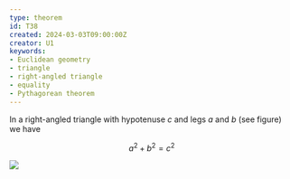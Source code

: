 ```yaml
---
type: theorem
id: T38
created: 2024-03-03T09:00:00Z
creator: U1
keywords:
- Euclidean geometry
- triangle
- right-angled triangle
- equality
- Pythagorean theorem
---
```

In a right-angled triangle with hypotenuse $c$ and legs $a$ and $b$ (see figure) we have

$$
a^2 + b^2 = c^2
$$

![](M3)
